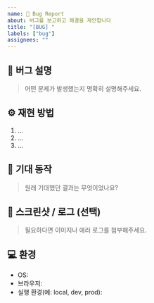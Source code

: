 ```yaml
---
name: 🐛 Bug Report
about: 버그를 보고하고 해결을 제안합니다
title: "[BUG] "
labels: ["bug"]
assignees: ""
---
```


## 🧩 버그 설명
> 어떤 문제가 발생했는지 명확히 설명해주세요.

## ⚙️ 재현 방법
1. ...
2. ...
3. ...

## 🧠 기대 동작
> 원래 기대했던 결과는 무엇이었나요?

## 📸 스크린샷 / 로그 (선택)
> 필요하다면 이미지나 에러 로그를 첨부해주세요.

## 💻 환경
- OS: 
- 브라우저: 
- 실행 환경(예: local, dev, prod): 
